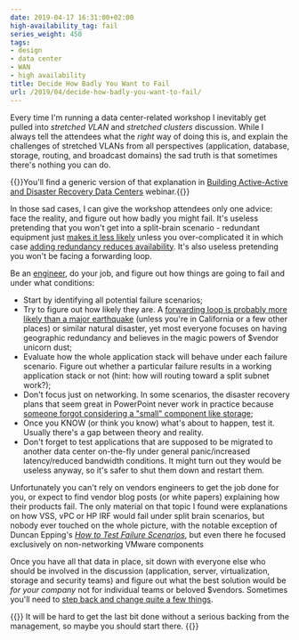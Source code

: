 ```yaml
---
date: 2019-04-17 16:31:00+02:00
high-availability_tag: fail
series_weight: 450
tags:
- design
- data center
- WAN
- high availability
title: Decide How Badly You Want to Fail
url: /2019/04/decide-how-badly-you-want-to-fail/
---
```

Every time I'm running a data center-related workshop I inevitably get pulled into *stretched VLAN* and *stretched clusters* discussion. While I always tell the attendees what the *right* way of doing this is, and explain the challenges of stretched VLANs from all perspectives (application, database, storage, routing, and broadcast domains) the sad truth is that sometimes there's nothing you can do.

{{<note info>}}You'll find a generic version of that explanation in [Building Active-Active and Disaster Recovery Data Centers](https://www.ipspace.net/Designing_Active-Active_and_Disaster_Recovery_Data_Centers) webinar.{{</note>}}

In those sad cases, I can give the workshop attendees only one advice: face the reality, and figure out how badly you might fail. It's useless pretending that you won't get into a split-brain scenario - redundant equipment just [makes it less likely](/2012/10/if-something-can-fail-it-will/) unless you over-complicated it in which case [adding redundancy reduces availability](/2014/04/should-we-use-redundant-supervisors/). It's also useless pretending you won't be facing a forwarding loop.
<!--more-->
Be an [engineer](https://en.wikipedia.org/wiki/Engineer), do your job, and figure out how things are going to fail and under what conditions:

-   Start by identifying all potential failure scenarios;
-   Try to figure out how likely they are. A [forwarding loop is probably more likely than a major earthquake](/2012/04/stp-loops-strike-again/) (unless you're in California or a few other places) or similar natural disaster, yet most everyone focuses on having geographic redundancy and believes in the magic powers of \$vendor unicorn dust;
-   Evaluate how the whole application stack will behave under each failure scenario. Figure out whether a particular failure results in a working application stack or not (hint: how will routing toward a split subnet work?);
-   Don't focus just on networking. In some scenarios, the disaster recovery plans that seem great in PowerPoint never work in practice because [someone forgot considering a "small" component like storage](/2013/01/long-distance-vmotion-stretched-ha/);
-   Once you KNOW (or think you know) what's about to happen, test it. Usually there's a gap between theory and reality.
-   Don't forget to test applications that are supposed to be migrated to another data center on-the-fly under general panic/increased latency/reduced bandwidth conditions. It might turn out they would be useless anyway, so it's safer to shut them down and restart them.

Unfortunately you can't rely on vendors engineers to get the job done for you, or expect to find vendor blog posts (or white papers) explaining how their products fail. The only material on that topic I found were explanations on how VSS, vPC or HP IRF would fail under split brain scenarios, but nobody ever touched on the whole picture, with the notable exception of Duncan Epping's *[How to Test Failure Scenarios](http://www.yellow-bricks.com/2019/03/14/how-to-test-failure-scenarios/)*, but even there he focused exclusively on non-networking VMware components

Once you have all that data in place, sit down with everyone else who should be involved in the discussion (application, server, virtualization, storage and security teams) and figure out what the best solution would be *for your company* not for individual teams or beloved \$vendors. Sometimes you'll need to [step back and change quite a few things](/2011/01/sometimes-you-need-to-step-back-and/).

{{<note info>}}
It will be hard to get the last bit done without a serious backing from the management, so maybe you should start there.
{{</note>}}
